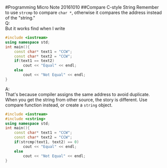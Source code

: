 #Programming Micro Note 20161010
##Compare C-style String
Remember to use `strcmp` to compare `char *`, otherwise it compares the address instead of the "string."  
Q:  
But it works find when I write
```C++
#include <iostream>
using namespace std;
int main(){
    const char* text1 = "CCW";
    const char* text2 = "CCW";
    if(text1 == text2)
        cout << "Equal" << endl;
    else
        cout << "Not Equal" << endl;
}
```
A:  
That's because compiler assigns the same address to avoid duplicate. When you get the string from other source, the story is different. Use compare function instead, or create a `string` object.
```C++
#include <iostream>
#include <cstring>
using namespace std;
int main(){
    const char* text1 = "CCW";
    const char* text2 = "CCW";
    if(strcmp(text1, text2) == 0)
        cout << "Equal" << endl;
    else
        cout << "Not Equal" << endl;
}
```